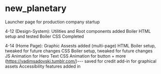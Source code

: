 # new_planetary
Launcher page for production company startup

4-12 (Design-System):
Utilities and Root components added
Boiler HTML setup and tested
Boiler CSS Completed


4-14 (Home Page):
Graphic Assests added (multi-page)
HTML Boiler setup, tweaked for future changes
CSS Boiler setup, tweaked for future changes
JS Animation for Hero Text
CSS Animation for button + more
(https://vadimsadovski.tumblr.com/)--- saved for credit add-in for graphical assets
Accessibility features added in
